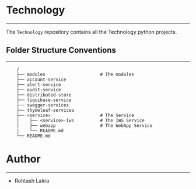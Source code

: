 # Technology

---

The ```Technology``` repository contains all the Technology python projects.


## Folder Structure Conventions

---

```
    /
    ├── modules                     # The modules
    ├── account-service
    ├── alert-service
    ├── audit-service
    ├── distributed-store
    ├── liquibase-service
    ├── swagger-services
    ├── thymeleaf-servicea
    ├── <service>                   # The Service
    |    ├── <service>-iws          # The IWS Service
    |    ├── webapp                 # The WebApp Service
    |    └── README.md
    └── README.md
```



# Author

---

- Rohtash Lakra
